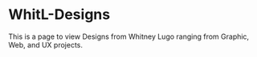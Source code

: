 # WhitL-Designs
This is a page to view Designs from Whitney Lugo ranging from Graphic, Web, and UX projects. 
